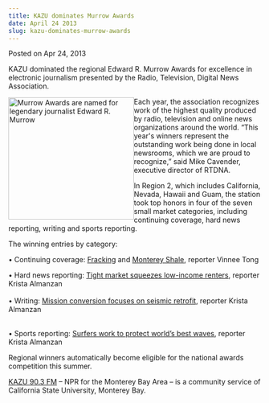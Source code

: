 ```yaml
---
title: KAZU dominates Murrow Awards
date: April 24 2013
slug: kazu-dominates-murrow-awards
---
```


 



<span class="date">Posted on Apr 24, 2013    </span>
<p>KAZU dominated the regional Edward R. Murrow Awards for
excellence in electronic journalism presented by the Radio,
Television, Digital News Association.</p>
<p><img alt="Murrow Awards are named for legendary journalist Edward R. Murrow" src="https://news.csumb.edu/sites/default/files/65/attachments/news/images/murrow-2013-square.jpg" style="float:left; width:250px; height:243px">Each year, the
association recognizes work of the highest quality produced by
radio, television and online news organizations around the world.
&#x201C;This year&apos;s winners represent the outstanding work being done in
local newsrooms, which we are proud to recognize,&#x201D; said Mike
Cavender, executive director of RTDNA.</img></p>
<p>In Region 2, which includes California, Nevada, Hawaii and Guam,
the station took top honors in four of the seven small market
categories, including continuing coverage, hard news reporting,
writing and sports reporting.</p>
<p>The winning entries by category:</p>
<p>&#x2022; Continuing coverage: <a href="https://kazu.org/post/what-oil-companies-see-monterey-shale" rel="nofollow">Fracking</a> and <a href="https://kazu.org/post/monterey-county-pushes-back-fracking" rel="nofollow">Monterey Shale</a>, reporter Vinnee Tong</p>
<p>&#x2022; Hard news reporting: <a href="https://kazu.org/post/tight-market-squeezes-low-income-renters" rel="nofollow">Tight market squeezes low-income renters</a>,
reporter Krista Almanzan<br>
<br>
&#x2022; Writing: <a href="https://kazu.org/post/mission-conversion-focuses-seismic-retrofit" rel="nofollow">Mission conversion focuses on seismic retrofit</a>,
reporter Krista Almanzan</br></br></p>
<p>&#x2022; Sports reporting: <a href="https://kazu.org/post/surfers-work-protect-world-s-best-waves" rel="nofollow">Surfers work to protect world&#x2019;s best waves</a>, reporter
Krista Almanzan</p>
<p>Regional winners automatically become eligible for the national
awards competition this summer.</p>
<p><a href="https://kazu.org" rel="nofollow">KAZU 90.3 FM</a> &#x2013; NPR
for the Monterey Bay Area &#x2013; is a community service of California
State University, Monterey Bay.</p>
<p><br>
&#xA0;</br></p>





 
